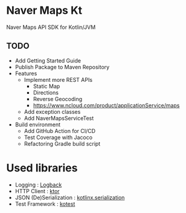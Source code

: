 # Naver Maps Kt

Naver Maps API SDK for Kotlin/JVM

## TODO

- Add Getting Started Guide
- Publish Package to Maven Repository
- Features
  - Implement more REST APIs
    - Static Map
    - Directions
    - Reverse Geocoding
    - https://www.ncloud.com/product/applicationService/maps
  - Add exception classes
  - Add NaverMapsServiceTest
- Build environment
  - Add GitHub Action for CI/CD
  - Test Coverage with Jacoco
  - Refactoring Gradle build script

# Used libraries

- Logging : [Logback](https://github.com/qos-ch/logback)
- HTTP Client : [ktor](https://ktor.io/)
- JSON (De)Serialization : [kotlinx.serialization](https://github.com/Kotlin/kotlinx.serialization)
- Test Framework : [kotest](https://kotest.io/)
